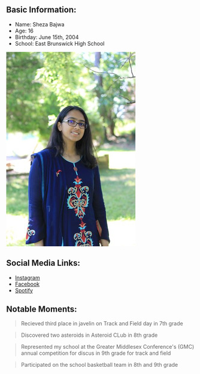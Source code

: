 ## **Basic Information:**
- Name: Sheza Bajwa
- Age: 16
- Birthday: June 15th, 2004
- School: East Brunswick High School

![Picture of Sheza](b8yTMU5A_345x518.jpeg)

## **Social Media Links:**
- [Instagram](https://www.instagram.com/sheza.36/)
- [Facebook](https://www.facebook.com/sheza.bajwa.31/)
- [Spotify](https://open.spotify.com/user/sheza.bajwa?si=b9e0b2a4de2f474b)

## **Notable Moments:**
>Recieved third place in javelin on Track and Field day in 7th grade

>Discovered two asteroids in Asteroid CLub in 8th grade

>Represented my school at the Greater Middlesex Conference's (GMC) annual competition for discus in 9th grade for track and field

>Participated on the school basketball team in 8th and 9th grade

